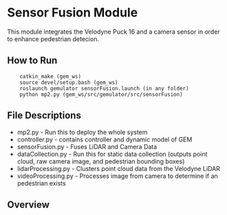 # Sensor Fusion Module
This module integrates the Velodyne Puck 16 and a camera sensor in order to enhance pedestrian detecion.

## How to Run
```
    catkin_make (gem_ws)
    source devel/setup.bash (gem_ws)
    roslaunch gemulator sensorFusion.launch (in any folder)
    python mp2.py (gem_ws/src/gemulator/src/sensorFusion)
```

## File Descriptions
* mp2.py - Run this to deploy the whole system
* controller.py - contains controller and dynamic model of GEM
* sensorFusion.py - Fuses LiDAR and Camera Data
* dataCollection.py - Run this for static data collection (outputs point cloud, raw camera image, and pedestrian bounding boxes)
* lidarProcessing.py - Clusters point cloud data from the Velodyne LiDAR
* videoProcessing.py - Processes image from camera to determine if an pedestrian exists



## Overview


